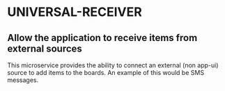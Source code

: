 # UNIVERSAL-RECEIVER
## Allow the application to receive items from external sources
This microservice provides the ability to connect an external (non app-ui) source to add items to the boards. An example of this would be SMS messages.